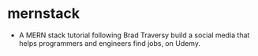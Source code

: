 # mernstack

- A MERN stack tutorial following Brad Traversy build a social media that helps programmers and engineers find jobs, on Udemy. 
